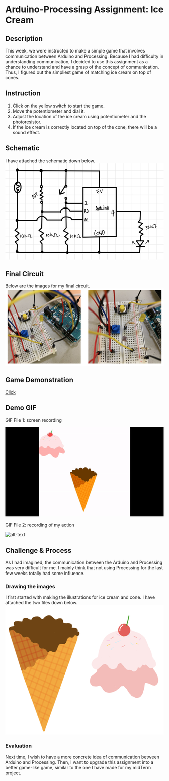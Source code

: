 # Arduino-Processing Assignment: Ice Cream

## Description

This week, we were instructed to make a simple game that involves communication between Arduino and Processing. Because I had difficulty in understanding communication, I decided to use this assignment as a chance to understand and have a grasp of the concept of communication. Thus, I figured out the simpliest game of matching ice cream on top of cones. 

## Instruction
1. Click on the yellow switch to start the game.
2. Move the potentiometer and dial it.
3. Adjust the location of the ice cream using potentiometer and the photoresistor.
4. If the ice cream is correctly located on top of the cone, there will be a sound effect.


## Schematic 

I have attached the schematic down below. 
![alt-text](Images/IMG_0734.jpg)

## Final Circuit

Below are the images for my final circuit.
![alt-text](Images/circuit.png)



## Game Demonstration  

[Click](https://drive.google.com/file/d/1S4tPnpL__nx3pdnWIfqwHPli5Bhwun7x/view?usp=sharing)

## Demo GIF  

GIF File 1: screen recording

![alt-text](Images/screen.gif)

GIF File 2: recording of my action

![alt-text](Images/me.gif)

## Challenge & Process

As I had imagined, the communication between the Arduino and Processing was very difficult for me. I mainly think that not using Processing for the last few weeks totally had some influence. 

### Drawing the images

I first started with making the illustrations for ice cream and cone.
I have attached the two files down below.
![alt-text](Images/IMG_0733.jpg)

### Evaluation

Next time, I wish to have a more concrete idea of communication between Arduino and Processing. Then, I want to upgrade this assignment into a better game-like game, similar to the one I have made for my midTerm project. 
